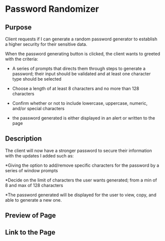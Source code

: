 # Password Randomizer

## Purpose
Client requests if I can generate a random password generator to establish a higher security for
their sensitive data.

When the password generating button is clicked, the client wants to greeted with the criteria:

* A series of prompts that directs them through steps to generate a password; their
input should be validated and at least one character type should be selected

* Choose a length of at least 8 characters and no more than 128 characters 

* Confirm whether or not to include lowercase, uppercase, numeric, and/or special characters

* the password generated is either displayed in an alert or written to the page

## Description
The client will now have a stronger password to secure their information with the updates I added 
such as:

*Giving the option to add/remove specific characters for the password
by a series of window prompts

*Decide on the limit of characters the user wants generated; from a min of 8 and max of 128 characters

*The password generated will be displayed for the user to view, copy, and able to generate a new 
one.

## Preview of Page





## Link to the Page


